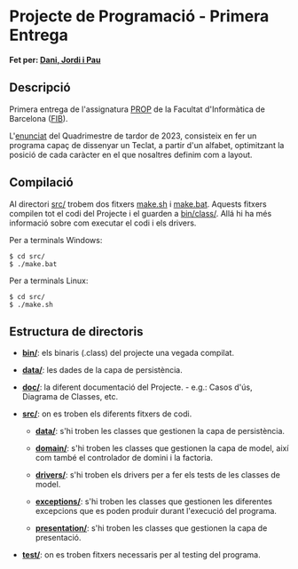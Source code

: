 # Projecte de Programació - Primera Entrega
**Fet per: [Dani, Jordi i Pau](Equip.txt)**

## Descripció
Primera entrega de l'assignatura [PROP](https://www.cs.upc.edu/~prop/) de la Facultat d'Informàtica de Barcelona ([FIB](https://www.fib.upc.edu/ca)). 

L'[enunciat](doc/Enunciat.pdf) del Quadrimestre de tardor de 2023, consisteix en fer un programa capaç de dissenyar un Teclat, a partir d'un alfabet, optimitzant la posició de cada caràcter en el que nosaltres definim com a layout.

## Compilació

Al directori [src/](src/) trobem dos fitxers [make.sh](src/make.sh) i [make.bat](src/make.bat). Aquests fitxers compilen tot el codi del Projecte i el guarden a [bin/class/](bin/class/). Allá hi ha més informació sobre com executar el codi i els drivers.

Per a terminals Windows:
```
$ cd src/
$ ./make.bat
```
Per a terminals Linux:
```
$ cd src/
$ ./make.sh
```

## Estructura de directoris

- **[bin/](bin/)**: els binaris (.class) del projecte una vegada compilat.

- **[data/](data/)**: les dades de la capa de persistència.

- **[doc/](doc/)**: la diferent documentació del Projecte. - e.g.: Casos d'ús, Diagrama de Classes, etc.

- **[src/](src/)**: on es troben els diferents fitxers de codi.

    - **[data/](src/data/)**: s'hi troben les classes que gestionen la capa de persistència.

    - **[domain/](src/domain/)**: s'hi troben les classes que gestionen la capa de model, així com també el controlador de domini i la factoria.

    - **[drivers/](src/drivers/)**: s'hi troben els drivers per a fer els tests de les classes de model.

    - **[exceptions/](src/exceptions/)**: s'hi troben les classes que gestionen les diferentes excepcions que es poden produir durant l'execució del programa.

    - **[presentation/](src/presentation/)**: s'hi troben les classes que gestionen la capa de presentació.

- **[test/](test/)**: on es troben fitxers necessaris per al testing del programa.
